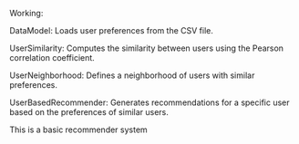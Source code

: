 Working:

DataModel: Loads user preferences from the CSV file.

UserSimilarity: Computes the similarity between users using the Pearson correlation coefficient.

UserNeighborhood: Defines a neighborhood of users with similar preferences.

UserBasedRecommender: Generates recommendations for a specific user based on the preferences of similar users.

This is a basic recommender system
